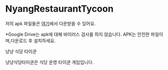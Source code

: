 # NyangRestaurantTycoon

저의 apk 파일들은 [여기](https://dorajhhub.github.io/Apk-download-and-news/games/nyangrestauranttycoon/index.html)에서 다운받을 수 있어요.

\*Google Drive는 apk에 대해 바이러스 검사를 하지 않습니다. APK는 안전한 파일이며,다운로드 후 설치하세요.

냥냥 식당 타이쿤

냥냥식당타이쿤은 식당 운영 타이쿤 게임입니다.
